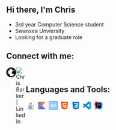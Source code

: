 ## Hi there, I'm Chris

- 3rd year Computer Science student
- Swansea Unviersity
- Looking for a graduate role


## Connect with me:

[<img align="left" alt="Chris Barker | Website" width="26px" src="https://raw.githubusercontent.com/iconic/open-iconic/master/svg/globe.svg" />][website]
[<img align="left" alt="Chris Barker | LinkedIn" width="26px" src="https://cdn.jsdelivr.net/npm/simple-icons@v3/icons/linkedin.svg" />][linkedin]

<br />

## Languages and Tools:

<code><img width="26" src="https://raw.githubusercontent.com/barkerchris/barkerchris/master/images/java.png"></code>
<code><img width="26" src="https://raw.githubusercontent.com/barkerchris/barkerchris/master/images/kotlin.png"></code>
<code><img width="26" src="https://raw.githubusercontent.com/barkerchris/barkerchris/master/images/php.png"></code>
<code><img width="26" src="https://raw.githubusercontent.com/barkerchris/barkerchris/master/images/html.png"></code>
<code><img width="26" src="https://raw.githubusercontent.com/barkerchris/barkerchris/master/images/css.png"></code>
<code><img width="26" src="https://raw.githubusercontent.com/barkerchris/barkerchris/master/images/vscode.png"></code>
<code><img width="26" src="https://raw.githubusercontent.com/barkerchris/barkerchris/master/images/intellij.png"></code>

<br />
<br />

[website]: https://barkerchris.github.io/
[linkedin]: https://www.linkedin.com/in/christopherdavidbarker/